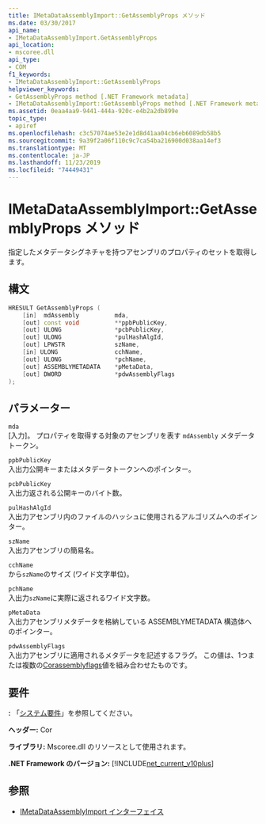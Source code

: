 ```yaml
---
title: IMetaDataAssemblyImport::GetAssemblyProps メソッド
ms.date: 03/30/2017
api_name:
- IMetaDataAssemblyImport.GetAssemblyProps
api_location:
- mscoree.dll
api_type:
- COM
f1_keywords:
- IMetaDataAssemblyImport::GetAssemblyProps
helpviewer_keywords:
- GetAssemblyProps method [.NET Framework metadata]
- IMetaDataAssemblyImport::GetAssemblyProps method [.NET Framework metadata]
ms.assetid: 0eaa4aa9-9441-444a-920c-e4b2a2db899e
topic_type:
- apiref
ms.openlocfilehash: c3c57074ae53e2e1d8d41aa04cb6eb6089db58b5
ms.sourcegitcommit: 9a39f2a06f110c9c7ca54ba216900d038aa14ef3
ms.translationtype: MT
ms.contentlocale: ja-JP
ms.lasthandoff: 11/23/2019
ms.locfileid: "74449431"
---
```

# <a name="imetadataassemblyimportgetassemblyprops-method"></a>IMetaDataAssemblyImport::GetAssemblyProps メソッド
指定したメタデータシグネチャを持つアセンブリのプロパティのセットを取得します。  
  
## <a name="syntax"></a>構文  
  
```cpp  
HRESULT GetAssemblyProps (  
    [in]  mdAssembly          mda,  
    [out] const void          **ppbPublicKey,   
    [out] ULONG               *pcbPublicKey,  
    [out] ULONG               *pulHashAlgId,  
    [out] LPWSTR              szName,  
    [in] ULONG                cchName,  
    [out] ULONG               *pchName,  
    [out] ASSEMBLYMETADATA    *pMetaData,  
    [out] DWORD               *pdwAssemblyFlags  
);  
```  
  
## <a name="parameters"></a>パラメーター  
 `mda`  
 [入力]。 プロパティを取得する対象のアセンブリを表す `mdAssembly` メタデータトークン。  
  
 `ppbPublicKey`  
 入出力公開キーまたはメタデータトークンへのポインター。  
  
 `pcbPublicKey`  
 入出力返される公開キーのバイト数。  
  
 `pulHashAlgId`  
 入出力アセンブリ内のファイルのハッシュに使用されるアルゴリズムへのポインター。  
  
 `szName`  
 入出力アセンブリの簡易名。  
  
 `cchName`  
 から`szName`のサイズ (ワイド文字単位)。  
  
 `pchName`  
 入出力`szName`に実際に返されるワイド文字数。  
  
 `pMetaData`  
 入出力アセンブリメタデータを格納している ASSEMBLYMETADATA 構造体へのポインター。  
  
 `pdwAssemblyFlags`  
 入出力アセンブリに適用されるメタデータを記述するフラグ。 この値は、1つまたは複数の[Corassemblyflags](../../../../docs/framework/unmanaged-api/metadata/corassemblyflags-enumeration.md)値を組み合わせたものです。  
  
## <a name="requirements"></a>要件  
 **:** 「[システム要件](../../../../docs/framework/get-started/system-requirements.md)」を参照してください。  
  
 **ヘッダー:** Cor  
  
 **ライブラリ:** Mscoree.dll のリソースとして使用されます。  
  
 **.NET Framework のバージョン:** [!INCLUDE[net_current_v10plus](../../../../includes/net-current-v10plus-md.md)]  
  
## <a name="see-also"></a>参照

- [IMetaDataAssemblyImport インターフェイス](../../../../docs/framework/unmanaged-api/metadata/imetadataassemblyimport-interface.md)
